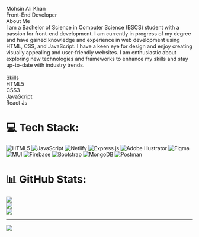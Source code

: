 
Mohsin Ali Khan<br>Front-End Developer<br>About Me<br>I am a Bachelor of Science in Computer Science (BSCS) student with a passion for front-end development. I am currently in progress of my degree and have gained knowledge and experience in web development using HTML, CSS, and JavaScript. I have a keen eye for design and enjoy creating visually appealing and user-friendly websites. I am enthusiastic about exploring new technologies and frameworks to enhance my skills and stay up-to-date with industry trends.<br><br>Skills<br>HTML5<br>CSS3<br>JavaScript<br>React Js


# 💻 Tech Stack:
![HTML5](https://img.shields.io/badge/html5-%23E34F26.svg?style=for-the-badge&logo=html5&logoColor=white) ![JavaScript](https://img.shields.io/badge/javascript-%23323330.svg?style=for-the-badge&logo=javascript&logoColor=%23F7DF1E) ![Netlify](https://img.shields.io/badge/netlify-%23000000.svg?style=for-the-badge&logo=netlify&logoColor=#00C7B7) ![Express.js](https://img.shields.io/badge/express.js-%23404d59.svg?style=for-the-badge&logo=express&logoColor=%2361DAFB) ![Adobe Illustrator](https://img.shields.io/badge/adobeillustrator-%23FF9A00.svg?style=for-the-badge&logo=adobeillustrator&logoColor=white) 	![Figma](https://img.shields.io/badge/figma-%23F24E1E.svg?style=for-the-badge&logo=figma&logoColor=white) ![MUI](https://img.shields.io/badge/MUI-%230081CB.svg?style=for-the-badge&logo=material-ui&logoColor=white) ![Firebase](https://img.shields.io/badge/firebase-%23039BE5.svg?style=for-the-badge&logo=firebase) ![Bootstrap](https://img.shields.io/badge/bootstrap-%23563D7C.svg?style=for-the-badge&logo=bootstrap&logoColor=white) ![MongoDB](https://img.shields.io/badge/MongoDB-%234ea94b.svg?style=for-the-badge&logo=mongodb&logoColor=white) ![Postman](https://img.shields.io/badge/Postman-FF6C37?style=for-the-badge&logo=postman&logoColor=white)
# 📊 GitHub Stats:
![](https://github-readme-stats.vercel.app/api?username=mohsinalihere&theme=radical&hide_border=false&include_all_commits=true&count_private=true)<br/>
![](https://github-readme-streak-stats.herokuapp.com/?user=mohsinalihere&theme=radical&hide_border=false)<br/>
![](https://github-readme-stats.vercel.app/api/top-langs/?username=mohsinalihere&theme=radical&hide_border=false&include_all_commits=true&count_private=true&layout=compact)

---
[![](https://visitcount.itsvg.in/api?id=mohsinalihere&icon=5&color=0)](https://visitcount.itsvg.in)

<!-- Proudly created with GPRM ( https://gprm.itsvg.in ) -->
